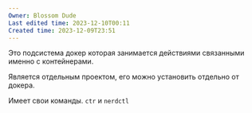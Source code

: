 ```yaml
---
Owner: Blossom Dude
Last edited time: 2023-12-10T00:11
Created time: 2023-12-09T23:51
---
```

Это подсистема докер которая занимается действиями связанными именно с контейнерами.

Является отдельным проектом, его можно установить отдельно от докера.

Имеет свои команды. `ctr` и `nerdctl`